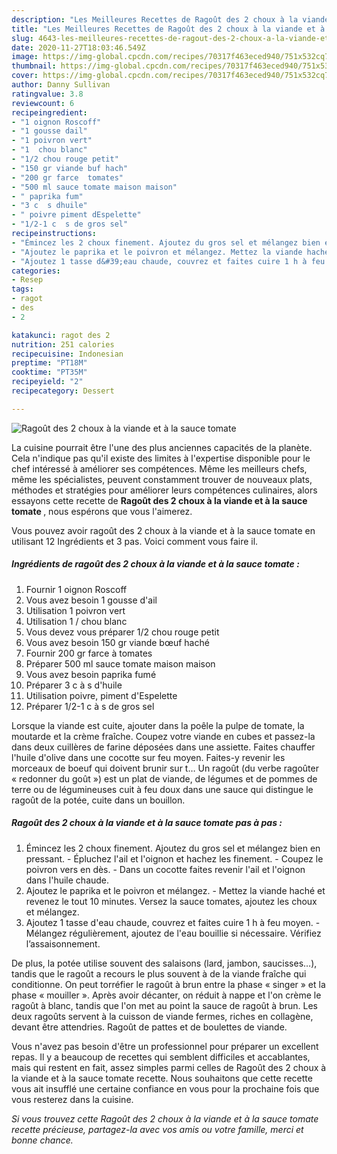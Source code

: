 ```yaml
---
description: "Les Meilleures Recettes de Ragoût des 2 choux à la viande et à la sauce tomate"
title: "Les Meilleures Recettes de Ragoût des 2 choux à la viande et à la sauce tomate"
slug: 4643-les-meilleures-recettes-de-ragout-des-2-choux-a-la-viande-et-a-la-sauce-tomate
date: 2020-11-27T18:03:46.549Z
image: https://img-global.cpcdn.com/recipes/70317f463eced940/751x532cq70/ragout-des-2-choux-a-la-viande-et-a-la-sauce-tomate-photo-principale-de-la-recette.jpg
thumbnail: https://img-global.cpcdn.com/recipes/70317f463eced940/751x532cq70/ragout-des-2-choux-a-la-viande-et-a-la-sauce-tomate-photo-principale-de-la-recette.jpg
cover: https://img-global.cpcdn.com/recipes/70317f463eced940/751x532cq70/ragout-des-2-choux-a-la-viande-et-a-la-sauce-tomate-photo-principale-de-la-recette.jpg
author: Danny Sullivan
ratingvalue: 3.8
reviewcount: 6
recipeingredient:
- "1 oignon Roscoff"
- "1 gousse dail"
- "1 poivron vert"
- "1  chou blanc"
- "1/2 chou rouge petit"
- "150 gr viande buf hach"
- "200 gr farce  tomates"
- "500 ml sauce tomate maison maison"
- " paprika fum"
- "3 c  s dhuile"
- " poivre piment dEspelette"
- "1/2-1 c  s de gros sel"
recipeinstructions:
- "Émincez les 2 choux finement. Ajoutez du gros sel et mélangez bien en pressant. Épluchez l&#39;ail et l&#39;oignon et hachez les finement. Coupez le poivron vers en dès. Dans un cocotte faites revenir l&#39;ail et l&#39;oignon dans l&#39;huile chaude."
- "Ajoutez le paprika et le poivron et mélangez. Mettez la viande haché et revenez le tout 10 minutes. Versez la sauce tomates, ajoutez les choux et mélangez."
- "Ajoutez 1 tasse d&#39;eau chaude, couvrez et faites cuire 1 h à feu moyen. Mélangez régulièrement, ajoutez de l&#39;eau bouillie si nécessaire. Vérifiez l’assaisonnement."
categories:
- Resep
tags:
- ragot
- des
- 2

katakunci: ragot des 2 
nutrition: 251 calories
recipecuisine: Indonesian
preptime: "PT18M"
cooktime: "PT35M"
recipeyield: "2"
recipecategory: Dessert

---
```



![Ragoût des 2 choux à la viande et à la sauce tomate](https://img-global.cpcdn.com/recipes/70317f463eced940/751x532cq70/ragout-des-2-choux-a-la-viande-et-a-la-sauce-tomate-photo-principale-de-la-recette.jpg)

La cuisine pourrait être l'une des plus anciennes capacités de la planète. Cela n'indique pas qu'il existe des limites à l'expertise disponible pour le chef intéressé à améliorer ses compétences. Même les meilleurs chefs, même les spécialistes, peuvent constamment trouver de nouveaux plats, méthodes et stratégies pour améliorer leurs compétences culinaires, alors essayons cette recette de <strong> Ragoût des 2 choux à la viande et à la sauce tomate </strong>, nous espérons que vous l'aimerez.

<!--inarticleads1-->

Vous pouvez avoir ragoût des 2 choux à la viande et à la sauce tomate en utilisant 12 Ingrédients et 3 pas. Voici comment vous faire il.

##### Ingrédients de ragoût des 2 choux à la viande et à la sauce tomate :

1. Fournir 1 oignon Roscoff
1. Vous avez besoin 1 gousse d&#39;ail
1. Utilisation 1 poivron vert
1. Utilisation 1 / chou blanc
1. Vous devez vous préparer 1/2 chou rouge petit
1. Vous avez besoin 150 gr viande bœuf haché
1. Fournir 200 gr farce à tomates
1. Préparer 500 ml sauce tomate maison maison
1. Vous avez besoin  paprika fumé
1. Préparer 3 c à s d&#39;huile
1. Utilisation  poivre, piment d&#39;Espelette
1. Préparer 1/2-1 c à s de gros sel


Lorsque la viande est cuite, ajouter dans la poêle la pulpe de tomate, la moutarde et la crème fraîche. Coupez votre viande en cubes et passez-la dans deux cuillères de farine déposées dans une assiette. Faites chauffer l&#39;huile d&#39;olive dans une cocotte sur feu moyen. Faites-y revenir les morceaux de boeuf qui doivent brunir sur t… Un ragoût (du verbe ragoûter « redonner du goût ») est un plat de viande, de légumes et de pommes de terre ou de légumineuses cuit à feu doux dans une sauce qui distingue le ragoût de la potée, cuite dans un bouillon. 

<!--inarticleads2-->

##### Ragoût des 2 choux à la viande et à la sauce tomate pas à pas :

1. Émincez les 2 choux finement. Ajoutez du gros sel et mélangez bien en pressant. - Épluchez l&#39;ail et l&#39;oignon et hachez les finement. - Coupez le poivron vers en dès. - Dans un cocotte faites revenir l&#39;ail et l&#39;oignon dans l&#39;huile chaude.
1. Ajoutez le paprika et le poivron et mélangez. - Mettez la viande haché et revenez le tout 10 minutes. Versez la sauce tomates, ajoutez les choux et mélangez.
1. Ajoutez 1 tasse d&#39;eau chaude, couvrez et faites cuire 1 h à feu moyen. - Mélangez régulièrement, ajoutez de l&#39;eau bouillie si nécessaire. Vérifiez l’assaisonnement.


De plus, la potée utilise souvent des salaisons (lard, jambon, saucisses…), tandis que le ragoût a recours le plus souvent à de la viande fraîche qui conditionne. On peut torréfier le ragoût à brun entre la phase « singer » et la phase « mouiller ». Après avoir décanter, on réduit à nappe et l&#39;on crème le ragoût à blanc, tandis que l&#39;on met au point la sauce de ragoût à brun. Les deux ragoûts servent à la cuisson de viande fermes, riches en collagène, devant être attendries. Ragoût de pattes et de boulettes de viande. 

<!--inarticleads1-->

<p>
Vous n'avez pas besoin d'être un professionnel pour préparer un excellent repas. Il y a beaucoup de recettes qui semblent difficiles et accablantes, mais qui restent en fait, assez simples parmi celles de Ragoût des 2 choux à la viande et à la sauce tomate recette. Nous souhaitons que cette recette vous ait insufflé une certaine confiance en vous pour la prochaine fois que vous resterez dans la cuisine.
</p>

<p>
<i>Si vous trouvez cette Ragoût des 2 choux à la viande et à la sauce tomate recette précieuse, partagez-la avec vos amis ou votre famille, merci et bonne chance.</i>
</p>
